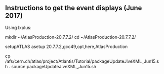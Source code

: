 Instructions to get the event displays (June 2017)
--------------------------------------------------

Using lxplus:

mkdir ~/AtlasProduction-20.7.7.2/
cd ~/AtlasProduction-20.7.7.2/

setupATLAS
asetup 20.7.7.2,gcc49,opt,here,AtlasProduction

cp /afs/cern.ch/atlas/project/Atlantis/Tutorial/packageUpdateJiveXML_Jun15.sh .
source packageUpdateJiveXML_Jun15.sh

